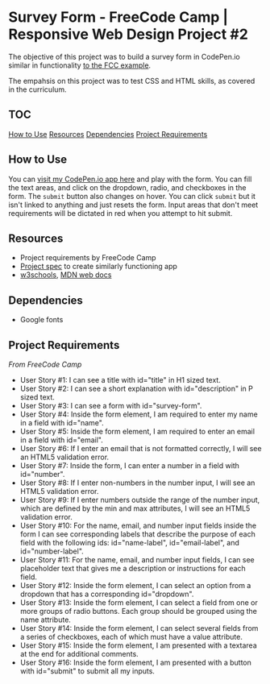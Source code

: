 # Survey Form - FreeCode Camp | Responsive Web Design Project #2

The objective of this project was to build a survey form in CodePen.io similar in functionality [to the FCC example](https://codepen.io/freeCodeCamp/full/VPaoNP).

The empahsis on this project was to test CSS and HTML skills, as covered in the curriculum.

## TOC
[How to Use](#how-to-use)
[Resources](#resources)
[Dependencies](#dependencies)
[Project Requirements](#project-requirements)

## How to Use

You can [visit my CodePen.io app here](https://codepen.io/ginamc/pen/MLZobr) and play with the form. You can fill the text areas, and click on the dropdown, radio, and checkboxes in the form. The `submit` button also changes on hover. You can click `submit` but it isn't linked to anything and just resets the form. Input areas that don't meet requirements will be dictated in red when you attempt to hit submit.

## Resources

- Project requirements by FreeCode Camp
- [Project spec](https://codepen.io/freeCodeCamp/full/VPaoNP) to create similarly functioning app
- [w3schools](https://www.w3schools.com/), [MDN web docs](https://developer.mozilla.org/en-US/docs/Learn/HTML/Forms/Styling_HTML_forms)

## Dependencies

- Google fonts

## Project Requirements

_From FreeCode Camp_

- User Story #1: I can see a title with id="title" in H1 sized text.
- User Story #2: I can see a short explanation with id="description" in P sized text.
- User Story #3: I can see a form with id="survey-form".
- User Story #4: Inside the form element, I am required to enter my name in a field with id="name".
- User Story #5: Inside the form element, I am required to enter an email in a field with id="email".
- User Story #6: If I enter an email that is not formatted correctly, I will see an HTML5 validation error.
- User Story #7: Inside the form, I can enter a number in a field with id="number".
- User Story #8: If I enter non-numbers in the number input, I will see an HTML5 validation error.
- User Story #9: If I enter numbers outside the range of the number input, which are defined by the min and max attributes, I will see an HTML5 validation error.
- User Story #10: For the name, email, and number input fields inside the form I can see corresponding labels that describe the purpose of each field with the following ids: id="name-label", id="email-label", and id="number-label".
- User Story #11: For the name, email, and number input fields, I can see placeholder text that gives me a description or instructions for each field.
- User Story #12: Inside the form element, I can select an option from a dropdown that has a corresponding id="dropdown".
- User Story #13: Inside the form element, I can select a field from one or more groups of radio buttons. Each group should be grouped using the name attribute.
- User Story #14: Inside the form element, I can select several fields from a series of checkboxes, each of which must have a value attribute.
- User Story #15: Inside the form element, I am presented with a textarea at the end for additional comments.
- User Story #16: Inside the form element, I am presented with a button with id="submit" to submit all my inputs.
